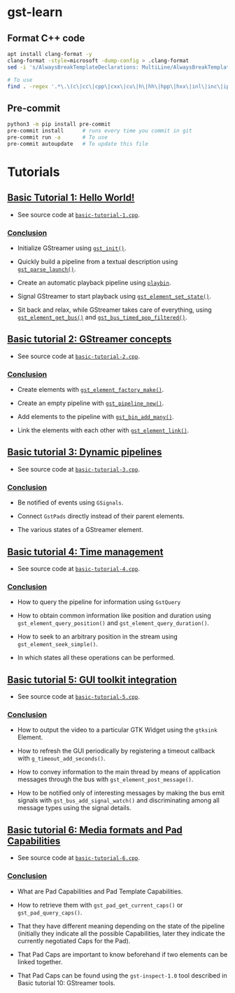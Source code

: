 # gst-learn

## Format C++ code

```bash
apt install clang-format -y
clang-format -style=microsoft -dump-config > .clang-format
sed -i 's/AlwaysBreakTemplateDeclarations: MultiLine/AlwaysBreakTemplateDeclarations: Yes/g' .clang-format

# To use
find . -regex '.*\.\(c\|cc\|cpp\|cxx\|cu\|h\|hh\|hpp\|hxx\|inl\|inc\|ipp\|m\|mm\)$' -exec clang-format -style=file -i {} \;
```


## Pre-commit

```bash
python3 -m pip install pre-commit
pre-commit install      # runs every time you commit in git
pre-commit run -a       # To use
pre-commit autoupdate   # To update this file
```

# Tutorials

## [Basic Tutorial 1: Hello World!](https://gstreamer.freedesktop.org/documentation/tutorials/basic/hello-world.html?gi-language=c)

- See source code at [`basic-tutorial-1.cpp`](basic_tutorials/basic-tutorial-1.cpp#L22).

### [Conclusion](https://gstreamer.freedesktop.org/documentation/tutorials/basic/hello-world.html?gi-language=c#conclusion)

- Initialize GStreamer using [`gst_init()`](https://gstreamer.freedesktop.org/documentation/gstreamer/gst.html#gst_init).

- Quickly build a pipeline from a textual description using [`gst_parse_launch()`](https://gstreamer.freedesktop.org/documentation/gstreamer/gstparse.html#gst_parse_launch).

- Create an automatic playback pipeline using [`playbin`](https://gstreamer.freedesktop.org/documentation/playback/playbin.html#playbin).

- Signal GStreamer to start playback using [`gst_element_set_state()`](https://gstreamer.freedesktop.org/documentation/gstreamer/gstelement.html#gst_element_set_state).

- Sit back and relax, while GStreamer takes care of everything, using [`gst_element_get_bus()`](https://gstreamer.freedesktop.org/documentation/gstreamer/gstelement.html#gst_element_get_bus) and [`gst_bus_timed_pop_filtered()`](https://gstreamer.freedesktop.org/documentation/gstreamer/gstbus.html#gst_bus_timed_pop_filtered).

## [Basic tutorial 2: GStreamer concepts](https://gstreamer.freedesktop.org/documentation/tutorials/basic/concepts.html?gi-language=c#basic-tutorial-2-gstreamer-concepts)

- See source code at [`basic-tutorial-2.cpp`](basic_tutorials/basic-tutorial-2.cpp).

### [Conclusion](https://gstreamer.freedesktop.org/documentation/tutorials/basic/concepts.html?gi-language=c#conclusion)

- Create elements with [`gst_element_factory_make()`](https://gstreamer.freedesktop.org/documentation/gstreamer/gstelementfactory.html#gst_element_factory_make).

- Create an empty pipeline with [`gst_pipeline_new()`](https://gstreamer.freedesktop.org/documentation/gstreamer/gstpipeline.html#gst_pipeline_new).

- Add elements to the pipeline with [`gst_bin_add_many()`](https://gstreamer.freedesktop.org/documentation/gstreamer/gstbin.html#gst_bin_add_many).

- Link the elements with each other with [`gst_element_link()`](https://gstreamer.freedesktop.org/documentation/gstreamer/gstelement.html#gst_element_link).

## [Basic tutorial 3: Dynamic pipelines](https://gstreamer.freedesktop.org/documentation/tutorials/basic/dynamic-pipelines.html?gi-language=c#basic-tutorial-3-dynamic-pipelines)

- See source code at [`basic-tutorial-3.cpp`](basic_tutorials/basic-tutorial-3.cpp).

### [Conclusion](https://gstreamer.freedesktop.org/documentation/tutorials/basic/dynamic-pipelines.html?gi-language=c#conclusion)

- Be notified of events using `GSignals`.

- Connect `GstPads` directly instead of their parent elements.

- The various states of a GStreamer element.

## [Basic tutorial 4: Time management](https://gstreamer.freedesktop.org/documentation/tutorials/basic/time-management.html?gi-language=c#basic-tutorial-4-time-management)

- See source code at [`basic-tutorial-4.cpp`](basic_tutorials/basic-tutorial-4.cpp).

### [Conclusion](https://gstreamer.freedesktop.org/documentation/tutorials/basic/time-management.html?gi-language=c#conclusion)

- How to query the pipeline for information using `GstQuery`

- How to obtain common information like position and duration using `gst_element_query_position()` and `gst_element_query_duration()`.

- How to seek to an arbitrary position in the stream using `gst_element_seek_simple()`.

- In which states all these operations can be performed.

## [Basic tutorial 5: GUI toolkit integration](https://gstreamer.freedesktop.org/documentation/tutorials/basic/toolkit-integration.html?gi-language=c#basic-tutorial-5-gui-toolkit-integration)

- See source code at [`basic-tutorial-5.cpp`](basic_tutorials/basic-tutorial-5.cpp).

### [Conclusion](https://gstreamer.freedesktop.org/documentation/tutorials/basic/toolkit-integration.html?gi-language=c#conclusion)

- How to output the video to a particular GTK Widget using the `gtksink` Element.

- How to refresh the GUI periodically by registering a timeout callback with `g_timeout_add_seconds()`.

- How to convey information to the main thread by means of application messages through the bus with `gst_element_post_message()`.

- How to be notified only of interesting messages by making the bus emit signals with `gst_bus_add_signal_watch()` and discriminating among all message types using the signal details.

## [Basic tutorial 6: Media formats and Pad Capabilities](https://gstreamer.freedesktop.org/documentation/tutorials/basic/media-formats-and-pad-capabilities.html?gi-language=c#basic-tutorial-6-media-formats-and-pad-capabilities)

- See source code at [`basic-tutorial-6.cpp`](basic_tutorials/basic-tutorial-6.cpp).

### [Conclusion](https://gstreamer.freedesktop.org/documentation/tutorials/basic/media-formats-and-pad-capabilities.html?gi-language=c#conclusion)

- What are Pad Capabilities and Pad Template Capabilities.

- How to retrieve them with `gst_pad_get_current_caps()` or `gst_pad_query_caps()`.

- That they have different meaning depending on the state of the pipeline (initially they indicate all the possible Capabilities, later they indicate the currently negotiated Caps for the Pad).

- That Pad Caps are important to know beforehand if two elements can be linked together.

- That Pad Caps can be found using the `gst-inspect-1.0` tool described in Basic tutorial 10: GStreamer tools.
